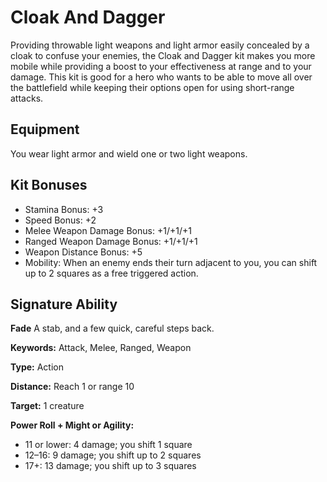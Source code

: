 # Cloak And Dagger

Providing throwable light weapons and light armor easily concealed by a cloak to confuse your enemies, the Cloak and Dagger kit makes you more mobile while providing a boost to your effectiveness at range and to your damage. This kit is good for a hero who wants to be able to move all over the battlefield while keeping their options open for using short-range attacks.

## Equipment

You wear light armor and wield one or two light weapons.

## Kit Bonuses

-   Stamina Bonus: +3
-   Speed Bonus: +2
-   Melee Weapon Damage Bonus: +1/+1/+1
-   Ranged Weapon Damage Bonus: +1/+1/+1
-   Weapon Distance Bonus: +5
-   Mobility: When an enemy ends their turn adjacent to you, you can shift up to 2 squares as a free triggered action.

## Signature Ability

**Fade** A stab, and a few quick, careful steps back.

**Keywords:** Attack, Melee, Ranged, Weapon

**Type:** Action

**Distance:** Reach 1 or range 10

**Target:** 1 creature

**Power Roll + Might or Agility:**

-   11 or lower: 4 damage; you shift 1 square
-   12–16: 9 damage; you shift up to 2 squares
-   17+: 13 damage; you shift up to 3 squares
